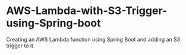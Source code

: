 # AWS-Lambda-with-S3-Trigger-using-Spring-boot
Creating an AWS Lambda function using Spring Boot and adding an S3 trigger to it.
